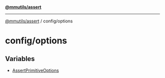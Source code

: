 [**@mmutils/assert**](../../README.md)

***

[@mmutils/assert](../../modules.md) / config/options

# config/options

## Variables

- [AssertPrimitiveOptions](variables/AssertPrimitiveOptions.md)
